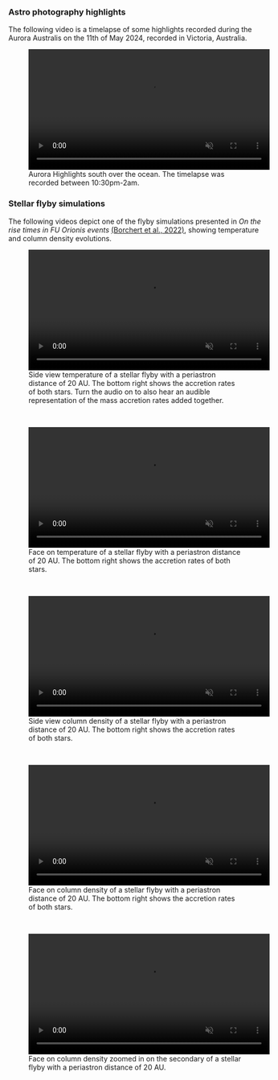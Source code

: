 ### Astro photography highlights
The following video is a timelapse of some highlights recorded during the Aurora Australis on the 11th of May 2024, recorded in Victoria, Australia.

<figure>
      <a id="aurora_240511">
      <video class="center" src="/videos/aurora-240511.mp4" width="480" controls autoplay loop playsinline muted >Sorry, your browser doesn't support embedded videos</video>
      </a>
      <figcaption>Aurora Highlights south over the ocean. The timelapse was recorded between 10:30pm-2am.</figcaption>
</figure>

### Stellar flyby simulations 
The following videos depict one of the flyby simulations presented in *On the rise times in FU Orionis events* [(Borchert et al., 2022)](https://ui.adsabs.harvard.edu/abs/2022MNRAS.510L..37B/abstract), showing temperature and column density evolutions.

<figure>
      <a id="column_density_side">
      <video class="center" src="/videos/tempside_audio.mp4" width="480" controls playsinline muted >Sorry, your browser doesn't support embedded videos</video>
      </a>
      <figcaption>Side view temperature of a stellar flyby with a periastron distance of 20 AU. The bottom right shows the accretion rates of both stars. Turn the audio on to also hear an audible representation of the mass accretion rates added together.</figcaption>
</figure>
<br>
<figure>
      <a id="temperature_face">
      <video class="center" src="/videos/temp.mp4" width="480" controls playsinline muted >Sorry, your browser doesn't support embedded videos</video>
      </a>
      <figcaption>Face on temperature of a stellar flyby with a periastron distance of 20 AU. The bottom right shows the accretion rates of both stars.</figcaption>
</figure>
<br>
<figure>
      <a id="column_density_side">
      <video class="center" src="/videos/flybyside.mp4" width="480" controls playsinline muted >Sorry, your browser doesn't support embedded videos</video>
      </a>
      <figcaption>Side view column density of a stellar flyby with a periastron distance of 20 AU. The bottom right shows the accretion rates of both stars.</figcaption>
</figure>
<br>
<figure>
      <a id="column_density_face">
      <video class="center" src="/videos/flyby.mp4" width="480" controls playsinline muted >Sorry, your browser doesn't support embedded videos</video>
      </a>
      <figcaption>Face on column density of a stellar flyby with a periastron distance of 20 AU. The bottom right shows the accretion rates of both stars.</figcaption>
</figure>
<br>
<figure>
      <a id="column_density_secondary">
      <video class="center" src="/videos/secondary.mp4" width="480" controls playsinline muted >Sorry, your browser doesn't support embedded videos</video>
      </a>
      <figcaption>Face on column density zoomed in on the secondary of a stellar flyby with a periastron distance of 20 AU.</figcaption>
</figure>
<br>
<br>
<!--section id="footer">
      <div class="container">
            Copyright &copy; 2022 - Elisabeth Borchert
      </div>
</section-->
